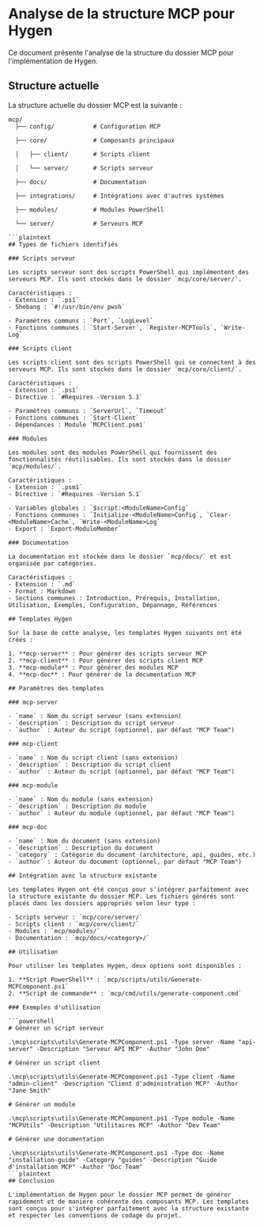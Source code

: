 # Analyse de la structure MCP pour Hygen

Ce document présente l'analyse de la structure du dossier MCP pour l'implémentation de Hygen.

## Structure actuelle

La structure actuelle du dossier MCP est la suivante :

```plaintext
mcp/
  ├── config/           # Configuration MCP

  ├── core/             # Composants principaux

  │   ├── client/       # Scripts client

  │   └── server/       # Scripts serveur

  ├── docs/             # Documentation

  ├── integrations/     # Intégrations avec d'autres systèmes

  ├── modules/          # Modules PowerShell

  └── server/           # Serveurs MCP

```plaintext
## Types de fichiers identifiés

### Scripts serveur

Les scripts serveur sont des scripts PowerShell qui implémentent des serveurs MCP. Ils sont stockés dans le dossier `mcp/core/server/`.

Caractéristiques :
- Extension : `.ps1`
- Shebang : `#!/usr/bin/env pwsh`

- Paramètres communs : `Port`, `LogLevel`
- Fonctions communes : `Start-Server`, `Register-MCPTools`, `Write-Log`

### Scripts client

Les scripts client sont des scripts PowerShell qui se connectent à des serveurs MCP. Ils sont stockés dans le dossier `mcp/core/client/`.

Caractéristiques :
- Extension : `.ps1`
- Directive : `#Requires -Version 5.1`

- Paramètres communs : `ServerUrl`, `Timeout`
- Fonctions communes : `Start-Client`
- Dépendances : Module `MCPClient.psm1`

### Modules

Les modules sont des modules PowerShell qui fournissent des fonctionnalités réutilisables. Ils sont stockés dans le dossier `mcp/modules/`.

Caractéristiques :
- Extension : `.psm1`
- Directive : `#Requires -Version 5.1`

- Variables globales : `$script:<ModuleName>Config`
- Fonctions communes : `Initialize-<ModuleName>Config`, `Clear-<ModuleName>Cache`, `Write-<ModuleName>Log`
- Export : `Export-ModuleMember`

### Documentation

La documentation est stockée dans le dossier `mcp/docs/` et est organisée par catégories.

Caractéristiques :
- Extension : `.md`
- Format : Markdown
- Sections communes : Introduction, Prérequis, Installation, Utilisation, Exemples, Configuration, Dépannage, Références

## Templates Hygen

Sur la base de cette analyse, les templates Hygen suivants ont été créés :

1. **mcp-server** : Pour générer des scripts serveur MCP
2. **mcp-client** : Pour générer des scripts client MCP
3. **mcp-module** : Pour générer des modules MCP
4. **mcp-doc** : Pour générer de la documentation MCP

## Paramètres des templates

### mcp-server

- `name` : Nom du script serveur (sans extension)
- `description` : Description du script serveur
- `author` : Auteur du script (optionnel, par défaut "MCP Team")

### mcp-client

- `name` : Nom du script client (sans extension)
- `description` : Description du script client
- `author` : Auteur du script (optionnel, par défaut "MCP Team")

### mcp-module

- `name` : Nom du module (sans extension)
- `description` : Description du module
- `author` : Auteur du module (optionnel, par défaut "MCP Team")

### mcp-doc

- `name` : Nom du document (sans extension)
- `description` : Description du document
- `category` : Catégorie du document (architecture, api, guides, etc.)
- `author` : Auteur du document (optionnel, par défaut "MCP Team")

## Intégration avec la structure existante

Les templates Hygen ont été conçus pour s'intégrer parfaitement avec la structure existante du dossier MCP. Les fichiers générés sont placés dans les dossiers appropriés selon leur type :

- Scripts serveur : `mcp/core/server/`
- Scripts client : `mcp/core/client/`
- Modules : `mcp/modules/`
- Documentation : `mcp/docs/<category>/`

## Utilisation

Pour utiliser les templates Hygen, deux options sont disponibles :

1. **Script PowerShell** : `mcp/scripts/utils/Generate-MCPComponent.ps1`
2. **Script de commande** : `mcp/cmd/utils/generate-component.cmd`

### Exemples d'utilisation

```powershell
# Générer un script serveur

.\mcp\scripts\utils\Generate-MCPComponent.ps1 -Type server -Name "api-server" -Description "Serveur API MCP" -Author "John Doe"

# Générer un script client

.\mcp\scripts\utils\Generate-MCPComponent.ps1 -Type client -Name "admin-client" -Description "Client d'administration MCP" -Author "Jane Smith"

# Générer un module

.\mcp\scripts\utils\Generate-MCPComponent.ps1 -Type module -Name "MCPUtils" -Description "Utilitaires MCP" -Author "Dev Team"

# Générer une documentation

.\mcp\scripts\utils\Generate-MCPComponent.ps1 -Type doc -Name "installation-guide" -Category "guides" -Description "Guide d'installation MCP" -Author "Doc Team"
```plaintext
## Conclusion

L'implémentation de Hygen pour le dossier MCP permet de générer rapidement et de manière cohérente des composants MCP. Les templates sont conçus pour s'intégrer parfaitement avec la structure existante et respecter les conventions de codage du projet.
